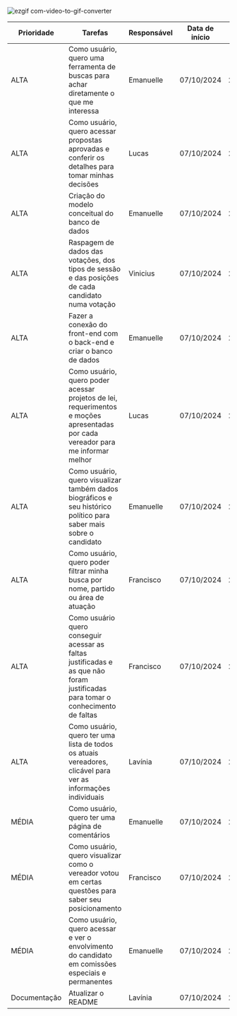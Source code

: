 
![ezgif com-video-to-gif-converter](https://github.com/Byte-Team-Fatec/Byte_Team-API-1-/blob/Desenvolvimento/gifsprint2.gif)
 
| Prioridade | Tarefas | Responsável | Data de início  | Data de término
|------|-----------|--|--|--|
| ALTA | Como usuário, quero uma ferramenta de buscas para achar diretamente o que me interessa | Emanuelle | 07/10/2024 | 24/10/2024
| ALTA | Como usuário, quero acessar propostas aprovadas e conferir os detalhes para tomar minhas decisões | Lucas | 07/10/2024 | 24/10/2024
| ALTA | Criação do modelo conceitual do banco de dados | Emanuelle | 07/10/2024 | 24/10/2024
| ALTA | Raspagem de dados das votações, dos tipos de sessão e das posições de cada candidato numa votação | Vinicius | 07/10/2024 | 24/10/2024
| ALTA| Fazer a conexão do front-end com o back-end e criar o banco de dados| Emanuelle | 07/10/2024 | 24/10/2024
| ALTA | Como usuário, quero poder acessar projetos de lei, requerimentos e moções apresentadas por cada vereador para me informar melhor | Lucas | 07/10/2024 | 24/10/2024
| ALTA | Como usuário, quero visualizar também dados biográficos e seu histórico político para saber mais sobre o candidato | Emanuelle | 07/10/2024 | 24/10/2024
| ALTA | Como usuário, quero poder filtrar minha busca por nome, partido ou área de atuação | Francisco | 07/10/2024 | 24/10/2024
| ALTA | Como usuário quero conseguir acessar as faltas justificadas e as que não foram justificadas para tomar o conhecimento de faltas | Francisco | 07/10/2024 | 24/10/2024
| ALTA | Como usuário, quero ter uma lista de todos os atuais vereadores, clicável para ver as informações individuais | Lavínia | 07/10/2024 | 24/10/2024
| MÉDIA | Como usuário, quero ter uma página de comentários | Emanuelle | 07/10/2024 | 24/10/2024
| MÉDIA | Como usuário, quero visualizar como o vereador votou em certas questões para saber seu posicionamento | Francisco | 07/10/2024 | 24/10/2024
| MÉDIA | Como usuário, quero acessar e ver o envolvimento do candidato em comissões especiais e permanentes | Emanuelle | 07/10/2024 |  24/10/2024
| Documentação | Atualizar o README | Lavínia  | 07/10/2024 | 25/10/2024
 
